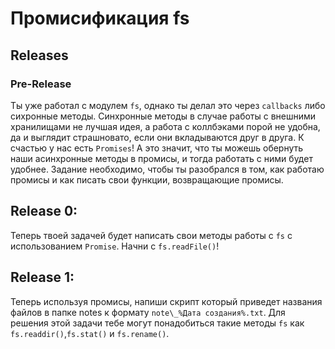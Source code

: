 # Промисификация fs

## Releases

### Pre-Release

Ты уже работал с модулем `fs`, однако ты делал это через `callbacks` либо сихронные методы. Синхронные методы в случае работы с внешними хранилищами не лучшая идея, а работа с коллбэками порой не удобна, да и выглядит страшновато, если они вкладываются друг в друга. К счастью у нас есть `Promises`! А это значит, что ты можешь обернуть наши асинхронные методы в промисы, и тогда работать с ними будет удобнее. Задание необходимо, чтобы ты разобрался в том, как работаю промисы и как писать свои функции, возвращающие промисы.

## Release 0:

Теперь твоей задачей будет написать свои методы работы с `fs` с использованием `Promise`.
Начни с `fs.readFile()`!

## Release 1:

Теперь используя промисы, напиши скрипт который приведет названия файлов в папке notes к формату `note\_%Дата создания%.txt`.
Для решения этой задачи тебе могут понадобиться такие методы `fs` как `fs.readdir()`,`fs.stat()` и `fs.rename()`.
